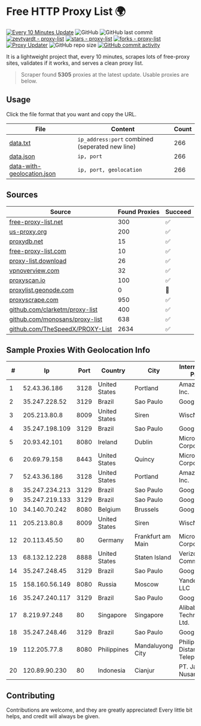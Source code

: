 
# Free HTTP Proxy List 🌍

[![Every 10 Minutes Update](https://github.com/mertguvencli/http-proxy-list/actions/workflows/main.yml/badge.svg?branch=main)](https://github.com/mertguvencli/http-proxy-list/actions/workflows/main.yml)
![GitHub](https://img.shields.io/github/license/mertguvencli/http-proxy-list)
![GitHub last commit](https://img.shields.io/github/last-commit/mertguvencli/http-proxy-list)
[![zevtyardt - proxy-list](https://img.shields.io/static/v1?label=zevtyardt&message=proxy-list&color=blue&logo=github)](https://github.com/zevtyardt/proxy-list "Go to GitHub repo")
[![stars - proxy-list](https://img.shields.io/github/stars/zevtyardt/proxy-list?style=social)](https://github.com/zevtyardt/proxy-list)
[![forks - proxy-list](https://img.shields.io/github/forks/zevtyardt/proxy-list?style=social)](https://github.com/zevtyardt/proxy-list)
[![Proxy Updater](https://github.com/zevtyardt/proxy-list/workflows/Proxy%20Updater/badge.svg)](https://github.com/zevtyardt/proxy-list/actions?query=workflow:"Proxy+Updater")
![GitHub repo size](https://img.shields.io/github/repo-size/zevtyardt/proxy-list)
[![GitHub commit activity](https://img.shields.io/github/commit-activity/m/zevtyardt/proxy-list?logo=commits)](https://github.com/zevtyardt/proxy-list/commits/main)

It is a lightweight project that, every 10 minutes, scrapes lots of free-proxy sites, validates if it works, and serves a clean proxy list.

> Scraper found **5305** proxies at the latest update. Usable proxies are below.

## Usage

Click the file format that you want and copy the URL.

|File|Content|Count|
|----|-------|-----|
|[data.txt](https://raw.githubusercontent.com/mertguvencli/http-proxy-list/main/proxy-list/data.txt)|`ip_address:port` combined (seperated new line)|266|
|[data.json](https://raw.githubusercontent.com/mertguvencli/http-proxy-list/main/proxy-list/data.json)|`ip, port`|266|
|[data-with-geolocation.json](https://raw.githubusercontent.com/mertguvencli/http-proxy-list/main/proxy-list/data-with-geolocation.json)|`ip, port, geolocation`|266|

## Sources

|Source|Found Proxies|Succeed|
|------|-------------|-------|
|[free-proxy-list.net](https://free-proxy-list.net)|300|✅|
|[us-proxy.org](https://www.us-proxy.org)|200|✅|
|[proxydb.net](http://proxydb.net)|15|✅|
|[free-proxy-list.com](https://free-proxy-list.com/?page=&port=&type%5B%5D=http&type%5B%5D=https&up_time=0&search=Search)|10|✅|
|[proxy-list.download](https://www.proxy-list.download/HTTP)|26|✅|
|[vpnoverview.com](https://vpnoverview.com/privacy/anonymous-browsing/free-proxy-servers)|32|✅|
|[proxyscan.io](https://www.proxyscan.io)|100|✅|
|[proxylist.geonode.com](https://proxylist.geonode.com/api/proxy-list?limit=300&page=1&sort_by=lastChecked&sort_type=desc&protocols=http,https)|0|🚫|
|[proxyscrape.com](https://api.proxyscrape.com/v2/?request=displayproxies&protocol=http&timeout=10000&country=all&ssl=all&anonymity=all)|950|✅|
|[github.com/clarketm/proxy-list](https://raw.githubusercontent.com/clarketm/proxy-list/master/proxy-list-raw.txt)|400|✅|
|[github.com/monosans/proxy-list](https://raw.githubusercontent.com/monosans/proxy-list/main/proxies/http.txt)|638|✅|
|[github.com/TheSpeedX/PROXY-List](https://raw.githubusercontent.com/TheSpeedX/PROXY-List/master/http.txt)|2634|✅|


## Sample Proxies With Geolocation Info

|#|Ip|Port|Country|City|Internet Service Provider|
|-|--|----|-------|----|-------------------------|
|1|52.43.36.186|3128|United States|Portland|Amazon.com, Inc.|
|2|35.247.228.52|3129|Brazil|Sao Paulo|Google LLC|
|3|205.213.80.8|8009|United States|Siren|WiscNet|
|4|35.247.198.109|3129|Brazil|Sao Paulo|Google LLC|
|5|20.93.42.101|8080|Ireland|Dublin|Microsoft Corporation|
|6|20.69.79.158|8443|United States|Quincy|Microsoft Corporation|
|7|52.43.36.186|3128|United States|Portland|Amazon.com, Inc.|
|8|35.247.234.213|3129|Brazil|Sao Paulo|Google LLC|
|9|35.247.219.133|3129|Brazil|Sao Paulo|Google LLC|
|10|34.140.70.242|8080|Belgium|Brussels|Google LLC|
|11|205.213.80.8|8009|United States|Siren|WiscNet|
|12|20.113.45.50|80|Germany|Frankfurt am Main|Microsoft Corporation|
|13|68.132.12.228|8888|United States|Staten Island|Verizon Communications|
|14|35.247.248.45|3129|Brazil|Sao Paulo|Google LLC|
|15|158.160.56.149|8080|Russia|Moscow|Yandex.Cloud LLC|
|16|35.247.240.117|3129|Brazil|Sao Paulo|Google LLC|
|17|8.219.97.248|80|Singapore|Singapore|Alibaba (US) Technology Co., Ltd.|
|18|35.247.248.46|3129|Brazil|Sao Paulo|Google LLC|
|19|112.205.77.8|8080|Philippines|Mandaluyong City|Philippine Long Distance Telephone Co.|
|20|120.89.90.230|80|Indonesia|Cianjur|PT. Java Digital Nusantara|



## Contributing

Contributions are welcome, and they are greatly appreciated! Every
little bit helps, and credit will always be given.

